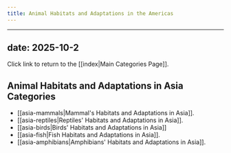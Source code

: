 ```yaml
---
title: Animal Habitats and Adaptations in the Americas
---
```

---
date: 2025-10-2
---
Click link to return to the [[index|Main Categories Page]].
## Animal Habitats and Adaptations in Asia Categories

- [[asia-mammals|Mammal's Habitats and Adaptations in Asia]].
- [[asia-reptiles|Reptiles' Habitats and Adaptations in Asia]].
- [[asia-birds|Birds' Habitats and Adaptations in Asia]]
- [[asia-fish|Fish Habitats and Adaptations in Asia]].
- [[asia-amphibians|Amphibians' Habitats and Adaptations in Asia]].